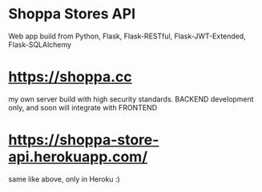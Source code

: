 # Shoppa Stores API 

Web app build from Python, Flask, Flask-RESTful,
Flask-JWT-Extended, Flask-SQLAlchemy



# https://shoppa.cc

my own server build with high security standards.
BACKEND development only, 
and soon will integrate with FRONTEND



# https://shoppa-store-api.herokuapp.com/

same like above, only in Heroku :)

